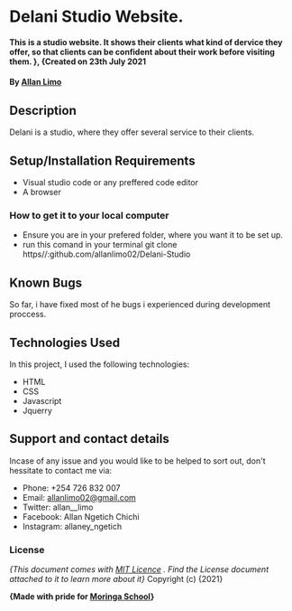 # Delani Studio Website.

#### This is a studio website. It shows their clients what kind of dervice they offer, so that clients can be confident about their work before visiting them. }, {Created on 23th July 2021

#### By **<a href="github.com/allanlimo02" target="_blank">Allan Limo</a>**

## Description
Delani is a studio, where they offer several service to their clients.

## Setup/Installation Requirements
* Visual studio code or any preffered code editor
* A browser

### How to get it to your local computer
* Ensure you are in your prefered folder, where you want it to be set up.
* run this comand in your terminal git clone https//:github.com/allanlimo02/Delani-Studio

## Known Bugs
So far, i have fixed most of he bugs i experienced during development proccess.

## Technologies Used
In this project, I used the following technologies:
* HTML
* CSS
* Javascript
* Jquerry

## Support and contact details
Incase of any issue and you would like to be helped to sort out, don't hessitate to contact me via:
* Phone: +254 726 832 007
* Email: allanlimo02@gmail.com
* Twitter: allan__limo
* Facebook: Allan Ngetich Chichi
* Instagram: allaney_ngetich
### License
*{This document comes with <a href="https://github.com/allanlimo02/Delani-studio/blob/master/LICENSE" target="_blank">MIT Licence</a> . Find the License document attached to it to learn more about it}*
Copyright (c) {2021} 

**{Made with pride for <a href="https://moringaschool.com" target="_blank">Moringa School</a>}**